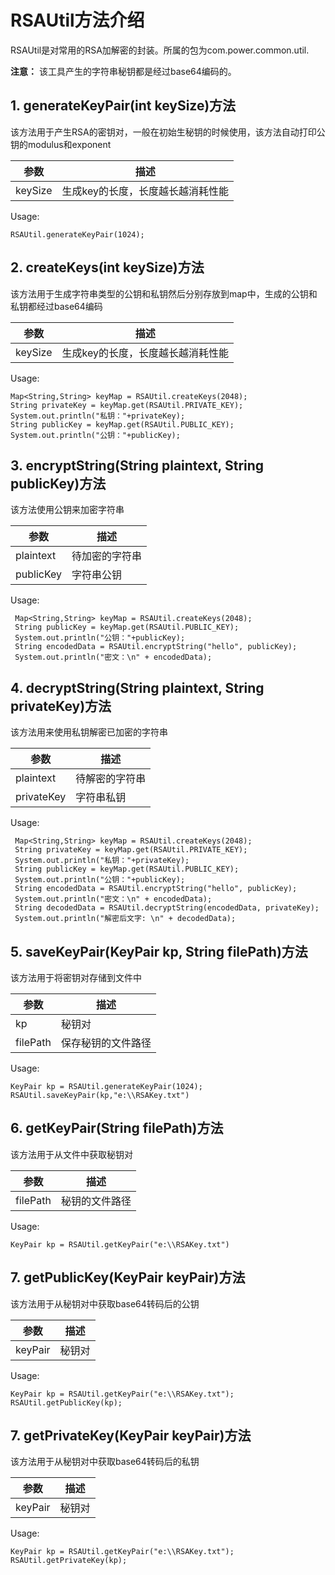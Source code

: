 # RSAUtil方法介绍
RSAUtil是对常用的RSA加解密的封装。所属的包为com.power.common.util.

**注意：** 该工具产生的字符串秘钥都是经过base64编码的。


## 1. generateKeyPair(int keySize)方法
该方法用于产生RSA的密钥对，一般在初始生秘钥的时候使用，该方法自动打印公钥的modulus和exponent

参数 | 描述
---|---
keySize| 生成key的长度，长度越长越消耗性能

 
Usage:

```
RSAUtil.generateKeyPair(1024);
```
## 2. createKeys(int keySize)方法
该方法用于生成字符串类型的公钥和私钥然后分别存放到map中，生成的公钥和私钥都经过base64编码

参数 | 描述
---|---
keySize| 生成key的长度，长度越长越消耗性能
 
Usage:

```
Map<String,String> keyMap = RSAUtil.createKeys(2048);
String privateKey = keyMap.get(RSAUtil.PRIVATE_KEY);
System.out.println("私钥："+privateKey);
String publicKey = keyMap.get(RSAUtil.PUBLIC_KEY);
System.out.println("公钥："+publicKey);

```
## 3. encryptString(String plaintext, String publicKey)方法
该方法使用公钥来加密字符串

参数 | 描述
---|---
plaintext| 待加密的字符串
publicKey |字符串公钥
 
Usage:

```
 Map<String,String> keyMap = RSAUtil.createKeys(2048);
 String publicKey = keyMap.get(RSAUtil.PUBLIC_KEY);
 System.out.println("公钥："+publicKey);
 String encodedData = RSAUtil.encryptString("hello", publicKey);
 System.out.println("密文：\n" + encodedData);

```
## 4. decryptString(String plaintext, String privateKey)方法
该方法用来使用私钥解密已加密的字符串

参数 | 描述
---|---
plaintext  |待解密的字符串
privateKey |字符串私钥
 
Usage:

```
 Map<String,String> keyMap = RSAUtil.createKeys(2048);
 String privateKey = keyMap.get(RSAUtil.PRIVATE_KEY);
 System.out.println("私钥："+privateKey);
 String publicKey = keyMap.get(RSAUtil.PUBLIC_KEY);
 System.out.println("公钥："+publicKey);
 String encodedData = RSAUtil.encryptString("hello", publicKey);
 System.out.println("密文：\n" + encodedData);
 String decodedData = RSAUtil.decryptString(encodedData, privateKey);
 System.out.println("解密后文字: \n" + decodedData);
```
## 5. saveKeyPair(KeyPair kp, String filePath)方法
该方法用于将密钥对存储到文件中

参数 | 描述
---|---
kp      | 秘钥对
filePath| 保存秘钥的文件路径
 
Usage:

```
KeyPair kp = RSAUtil.generateKeyPair(1024);
RSAUtil.saveKeyPair(kp,"e:\\RSAKey.txt")
```
## 6. getKeyPair(String filePath)方法
该方法用于从文件中获取秘钥对

参数 | 描述
---|---
filePath|秘钥的文件路径
 
Usage:

```
KeyPair kp = RSAUtil.getKeyPair("e:\\RSAKey.txt")
```

## 7. getPublicKey(KeyPair keyPair)方法
该方法用于从秘钥对中获取base64转码后的公钥

参数 | 描述
---|---
keyPair|秘钥对
 
Usage:

```
KeyPair kp = RSAUtil.getKeyPair("e:\\RSAKey.txt");
RSAUtil.getPublicKey(kp);
```
## 7. getPrivateKey(KeyPair keyPair)方法
该方法用于从秘钥对中获取base64转码后的私钥

参数 | 描述
---|---
keyPair|秘钥对
 
Usage:

```
KeyPair kp = RSAUtil.getKeyPair("e:\\RSAKey.txt");
RSAUtil.getPrivateKey(kp);
```
